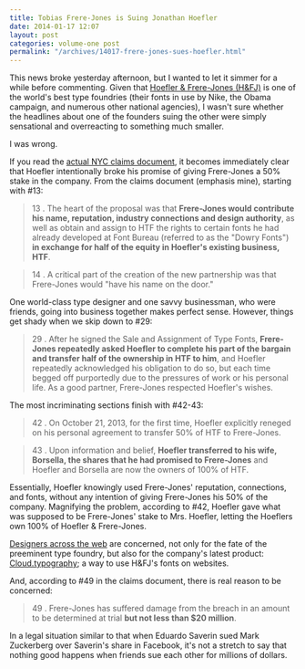 ```yaml
---
title: Tobias Frere-Jones is Suing Jonathan Hoefler
date: 2014-01-17 12:07
layout: post
categories: volume-one post
permalink: "/archives/14017-frere-jones-sues-hoefler.html"
---
```



This news broke yesterday afternoon, but I wanted to let it simmer for a while before commenting. Given that [Hoefler & Frere-Jones (H&FJ)](http://www.typography.com) is one of the world's best type foundries (their fonts in use by Nike, the Obama campaign, and numerous other national agencies), I wasn't sure whether the headlines about one of the founders suing the other were simply sensational and overreacting to something much smaller. 

I was wrong. 

If you read the [actual NYC claims document](https://iapps.courts.state.ny.us/fbem/DocumentDisplayServlet?documentId=ydQwzs4EZjDkplRrBmkkwA==&system=prod), it becomes immediately clear that Hoefler intentionally broke his promise of giving Frere-Jones a 50% stake in the company. From the claims document (emphasis mine), starting with #13: 

> 13 . The heart of the proposal was that __Frere-Jones would contribute his name, reputation, industry connections and design authority__, as well as obtain and assign to HTF the rights to certain fonts he had already developed at Font Bureau (referred to as the "Dowry Fonts") __in exchange for half of the equity in Hoefler's existing business, HTF__.

> 14 . A critical part of the creation of the new partnership was that Frere-Jones would "have his name on the door."

One world-class type designer and one savvy businessman, who were friends, going into business together makes perfect sense. However, things get shady when we skip down to #29: 

> 29 . After he signed the Sale and Assignment of Type Fonts, __Frere-Jones repeatedly asked Hoefler to complete his part of the bargain and transfer half of the ownership in HTF to him__, and Hoefler repeatedly acknowledged his obligation to do so, but each time begged off purportedly due to the pressures of work or his personal life. As a good partner, Frere-Jones respected Hoefler's wishes.

The most incriminating sections finish with #42-43: 

> 42 . On October 21, 2013, for the first time, Hoefler explicitly reneged on his personal agreement to transfer 50% of HTF to Frere-Jones.

> 43 . Upon information and belief, __Hoefler transferred to his wife, Borsella, the shares that he had promised to Frere-Jones__ and Hoefler and Borsella are now the owners of 100% of HTF.

Essentially, Hoefler knowingly used Frere-Jones' reputation, connections, and fonts, without any intention of giving Frere-Jones his 50% of the company. Magnifying the problem, according to #42, Hoefler gave what was supposed to be Frere-Jones' stake to Mrs. Hoefler, letting the Hoeflers own 100% of Hoefler & Frere-Jones. 

[Designers across the web](https://news.layervault.com/stories/13141-tobias-frerejones-is-suing-jonathan-hoefler-for-being-denied-a-50-stake-in-their-business) are concerned, not only for the fate of the preeminent type foundry, but also for the company's latest product: [Cloud.typography](http://www.typography.com/cloud/welcome/); a way to use H&FJ's fonts on websites. 

And, according to #49 in the claims document, there is real reason to be concerned: 

> 49 . Frere-Jones has suffered damage from the breach in an amount to be determined at trial __but not less than $20 million__.

In a legal situation similar to that when Eduardo Saverin sued Mark Zuckerberg over Saverin's share in Facebook, it's not a stretch to say that nothing good happens when friends sue each other for millions of dollars.
